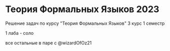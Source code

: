 # Теория Формальных Языков 2023
Решение задач по курсу "Теория Формальных Языков" 3 курс 1 семестр

1 лаба - соло

все остальные в паре с @wizardOfOz21